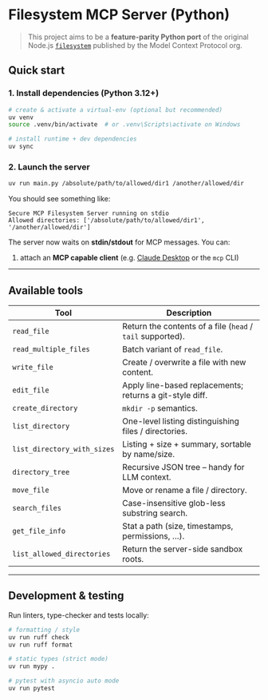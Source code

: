 # Filesystem MCP Server (Python)

> This project aims to be a **feature-parity Python port** of the original Node.js [`filesystem`](https://github.com/modelcontextprotocol/servers/tree/main/src/filesystem) published by the Model Context Protocol org.

## Quick start

### 1. Install dependencies (Python 3.12+)

```bash
# create & activate a virtual-env (optional but recommended)
uv venv
source .venv/bin/activate  # or .venv\Scripts\activate on Windows

# install runtime + dev dependencies
uv sync
```

### 2. Launch the server

```bash
uv run main.py /absolute/path/to/allowed/dir1 /another/allowed/dir
```

You should see something like:

```
Secure MCP Filesystem Server running on stdio
Allowed directories: ['/absolute/path/to/allowed/dir1', '/another/allowed/dir']
```

The server now waits on **stdin/stdout** for MCP messages. You can:

1. attach an **MCP capable client** (e.g. [Claude Desktop](https://claude.ai/download) or the `mcp` CLI)

---

## Available tools

| Tool                        | Description                                                |
| --------------------------- | ---------------------------------------------------------- |
| `read_file`                 | Return the contents of a file (`head` / `tail` supported). |
| `read_multiple_files`       | Batch variant of `read_file`.                              |
| `write_file`                | Create / overwrite a file with new content.                |
| `edit_file`                 | Apply line-based replacements; returns a git-style diff.   |
| `create_directory`          | `mkdir -p` semantics.                                      |
| `list_directory`            | One-level listing distinguishing files / directories.      |
| `list_directory_with_sizes` | Listing + size + summary, sortable by name/size.           |
| `directory_tree`            | Recursive JSON tree – handy for LLM context.               |
| `move_file`                 | Move or rename a file / directory.                         |
| `search_files`              | Case-insensitive glob-less substring search.               |
| `get_file_info`             | Stat a path (size, timestamps, permissions, …).            |
| `list_allowed_directories`  | Return the server-side sandbox roots.                      |

---

## Development & testing

Run linters, type-checker and tests locally:

```bash
# formatting / style
uv run ruff check
uv run ruff format

# static types (strict mode)
uv run mypy .

# pytest with asyncio auto mode
uv run pytest
```
